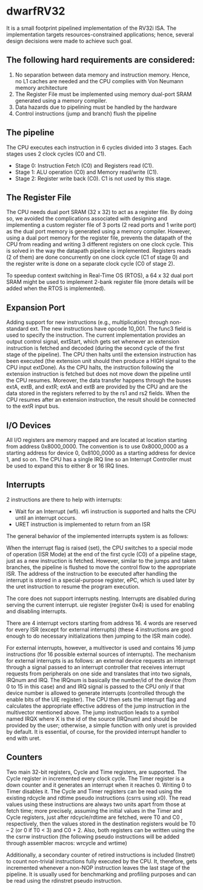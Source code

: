 # dwarfRV32

It is a small footprint pipelined implementation of the RV32i ISA. The implementation targets resources-constrained applications; hence, several design decisions were made to achieve such goal. 

## The following hard requirements are considered:
1. No separation between data memory and instruction memory. Hence, no L1 caches are needed and the CPU complies with Von Neumann memory architecture
2. The Register File must be implemented using memory dual-port SRAM generated using a memory compiler.
3. Data hazards due to pipelining must be handled by the hardware
4. Control instructions (jump and branch) flush the pipeline

## The pipeline
The CPU executes each instruction in 6 cycles divided into 3 stages. Each stages uses 2 clock cycles (C0 and C1). 
- Stage 0: Instruction Fetch (C0) and Registers read (C1).
- Stage 1: ALU operation (C0) and Memory read/write (C1).
- Stage 2: Register write back (C0). C1 is not used by this stage.

## The Register File
The CPU needs dual port SRAM (32 x 32) to act as a register file. By doing so, we avoided the complications associated with designing and implementing a custom register file of 3 ports (2 read ports and 1 write port) as the dual port memory is generated using a memory compiler. However, using a dual port memory for the register file, prevents the datapath of the CPU from reading and writing 3 different registers on one clock cycle. This is solved in the way the datapath pipeline is implemented. Registers reads (2 of them) are done concurrently on one clock cycle (C1 of stage 0) and the register write is done on a separate clock cycle (C0 of stage 2).

To speedup context switching in Real-Time OS (RTOS), a 64 x 32 dual port SRAM might be used to implement 2-bank register file (more details will be added when the RTOS is implemented).

## Expansion Port
Adding support for new instructions (e.g., multiplication) through non-standard ext. The new instructions have opcode 10_001. The func3 field is used to specify the instruction. The current implementation provides an output control signal, extStart, which gets set whenever an extension instruction is fetched and decoded (during the second cycle of the first stage of the pipeline).  The CPU then halts until the extension instruction has been executed (the extension unit should then produce a HIGH signal to the CPU input extDone). As the CPU halts, the instruction following the extension instruction is fetched but does not move down the pipeline until the CPU resumes. Moreover, the data transfer happens through the buses extA, extB, and extR; extA and extB are provided by the CPU and are the data stored in the registers referred to by the rs1 and rs2 fields. When the CPU resumes after an extension instruction, the result should be connected to the extR input bus.


## I/O Devices
All I/O registers are memory mapped and are located at location starting from address 0x8000_0000. The convention is to use 0x8000_0000 as a starting address for device 0, 0x8100_0000 as a starting address for device 1, and so on. The CPU has a single IRQ line so an Interrupt Controller must be used to expand this to either 8 or 16 IRQ lines.

## Interrupts
2 instructions are there to help with interrupts:
- Wait for an Interrupt (wfi). wfi instruction is supported and halts the CPU until an interrupt occurs.
- URET instruction is implemented to return from an ISR

The general behavior of the implemented interrupts system is as follows: 

When the interrupt flag is raised (set), the CPU switches to a special mode of operation (ISR Mode) at the end of the first cycle (C0) of a pipeline stage, just as a new instruction is fetched. However, similar to the jumps and taken branches, the pipeline is flushed to move the control flow to the appropriate ISR. The address of the instruction to be executed after handling the interrupt is stored in a special-purpose register, ePC, which is used later by the uret instruction to resume the program execution. 

The core does not support interrupts nesting. Interrupts are disabled during serving the current interrupt. uie register (register 0x4) is used for enabling and disabling interrupts.

There are 4 interrupt vectors starting from address 16. 4 words are reserved for every ISR (except for external interrupts) (these 4 instructions are good enough to do necessary initializations then jumping to the ISR main code).

For external interrupts, however, a multivector is used and contains 16 jump instructions (for 16 possible external sources of interrupts). The mechanism for external interrupts is as follows: an external device requests an interrupt through a signal passed to an interrupt controller that receives interrupt requests from peripherals on one side and translates that into two signals, IRQnum and IRQ. The IRQnum is basically the number/id of the device (from 0 to 15 in this case) and and IRQ signal is passed to the CPU only if that device number is allowed to generate interrupts (controlled through the enable bits of the UIE register). The CPU then sets the interrupt flag and calculates the appropriate effective address of the jump instruction in the multivector mentioned above. The jump instruction leads to a symbol named IRQX where X is the id of the source (IRQnum) and should be provided by the user; otherwise, a simple function with only uret is provided by default. It is essential, of course, for the provided interrupt handler to end with uret.

## Counters
Two main 32-bit registers, Cycle and Time registers, are supported. The Cycle register in incremented every clock cycle. The Timer register is a down counter and it generates an interrupt when it reaches 0. Writing 0 to Timer disables it.
The Cycle and Timer registers can be read using the existing rdcycle and rdtime pseudo instructions (csrrs using x0). The read values using these instructions are always two units apart from those at fetch time; more precisely, assuming the initial values in the Timer and Cycle registers, just after rdcycle/rdtime are fetched, were T0 and C0 , respectively, then the values stored in the destination registers would be T0 – 2 (or 0 if T0 < 3) and C0 + 2.
Also, both registers can be written using the the csrrw instruction (the following pseudo instructions will be added through assembler macros: wrcycle and wrtime)

Additionally, a secondary counter of retired instructions is included (Instret) to count non-trivial instructions fully executed by the CPU. It, therefore, gets incremented whenever a non-NOP instruction leaves the last stage of the pipeline. It is usually used for benchmarking and profiling purposes and can be read using the rdinstret pseudo instruction.

